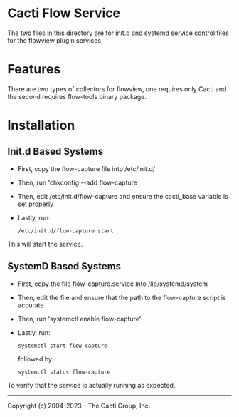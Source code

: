 # Cacti Flow Service

The two files in this directory are for init.d and systemd service control files
for the flowview plugin services

# Features

There are two types of collectors for flowview, one requires only Cacti and the
second requires flow-tools binary package.

# Installation

## Init.d Based Systems

* First, copy the flow-capture file into /etc/init.d/

* Then, run 'chkconfig --add flow-capture

* Then, edit /etc/init.d/flow-capture and ensure the cacti_base variable is set
  properly

* Lastly, run:
  ```
  /etc/init.d/flow-capture start
  ```

This will start the service.

## SystemD Based Systems

* First, copy the file flow-capture.service into /lib/systemd/system

* Then, edit the file and ensure that the path to the flow-capture script is
  accurate

* Then, run 'systemctl enable flow-capture'

* Lastly, run:
  ```
  systemctl start flow-capture
  ```

  followed by:
  ```
  systemctl status flow-capture
  ```

To verify that the service is actually running as expected.

-----------------------------------------------
Copyright (c) 2004-2023 - The Cacti Group, Inc.
